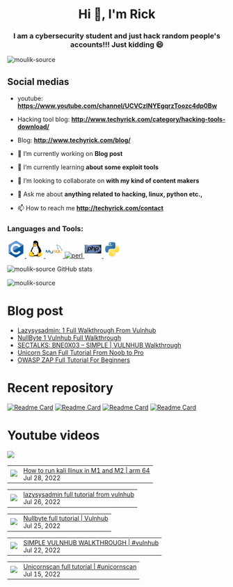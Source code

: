 <h1 align="center">Hi 👋, I'm Rick</h1>
<h3 align="center">I am a cybersecurity student and just hack random people's accounts!!! Just kidding 😄</h3>

<p align="left"> <img src="https://komarev.com/ghpvc/?username=moulik-source&label=Profile%20views&color=0e75b6&style=flat" alt="moulik-source" /> </p> 

## Social medias
- youtube: **https://www.youtube.com/channel/UCVCzINYEgqrzToozc4dp0Bw**
- Hacking tool blog: **http://www.techyrick.com/category/hacking-tools-download/**
- Blog: **http://www.techyrick.com/blog/**

- 🔭 I’m currently working on **Blog post**

- 🌱 I’m currently learning **about some exploit tools**

- 👯 I’m looking to collaborate on **with my kind of content makers**

- 💬 Ask me about **anything related to hacking, linux, python etc.,**

- 📫 How to reach me **http://techyrick.com/contact**


<h3 align="left">Languages and Tools:</h3>
<p align="left"> <a href="https://www.cprogramming.com/" target="_blank"> <img src="https://raw.githubusercontent.com/devicons/devicon/master/icons/c/c-original.svg" alt="c" width="40" height="40"/> </a> <a href="https://www.linux.org/" target="_blank"> <img src="https://raw.githubusercontent.com/devicons/devicon/master/icons/linux/linux-original.svg" alt="linux" width="40" height="40"/> </a> <a href="https://www.mysql.com/" target="_blank"> <img src="https://raw.githubusercontent.com/devicons/devicon/master/icons/mysql/mysql-original-wordmark.svg" alt="mysql" width="40" height="40"/> </a> <a href="https://www.perl.org/" target="_blank"> <img src="https://api.iconify.design/logos-perl.svg" alt="perl" width="40" height="40"/> </a> <a href="https://www.php.net" target="_blank"> <img src="https://raw.githubusercontent.com/devicons/devicon/master/icons/php/php-original.svg" alt="php" width="40" height="40"/> </a> <a href="https://www.python.org" target="_blank"> <img src="https://raw.githubusercontent.com/devicons/devicon/master/icons/python/python-original.svg" alt="python" width="40" height="40"/> </a> </p>



![moulik-source GitHub stats](https://github-readme-stats.vercel.app/api?username=moulik-source&show_icons=true&theme=vision-friendly-dark)

<p><img align="center" src="https://github-readme-streak-stats.herokuapp.com/?user=moulik-source&theme=vision-friendly-dark" alt="moulik-source" /></p>

# Blog post
<!-- BLOG-POST-LIST:START -->
- [Lazysysadmin: 1 Full Walkthrough From Vulnhub](https://techyrick.com/lazysysadmin-1-full-walkthrough-vulnhub/)
- [NullByte 1 Vulnhub Full Walkthrough](https://techyrick.com/nullbyte-1-vulnhub-full-walkthrough/)
- [SECTALKS: BNE0X03 – SIMPLE | VULNHUB Walkthrough](https://techyrick.com/sectalks-bne0x03-simple-vulnhub-walkthrough/)
- [Unicorn Scan Full Tutorial From Noob to Pro](https://techyrick.com/unicorn-scan-full-tutorial-from-noob-to-pro/)
- [OWASP ZAP Full Tutorial For Beginners](https://techyrick.com/owasp-zap-full-tutorial-for-beginners/)
<!-- BLOG-POST-LIST:END -->

# Recent repository 

[![Readme Card](https://github-readme-stats.vercel.app/api/pin/?username=moulik-source&repo=ddos&theme=outrun)](https://github.com/moulik-source/ddos) 
[![Readme Card](https://github-readme-stats.vercel.app/api/pin/?username=moulik-source&repo=port-scan&theme=outrun)](https://github.com/moulik-source/port-scan)
[![Readme Card](https://github-readme-stats.vercel.app/api/pin/?username=moulik-source&repo=moulik-source&theme=outrun)](https://github.com/moulik-source/moulik-source)
[![Readme Card](https://github-readme-stats.vercel.app/api/pin/?username=moulik-source&repo=hashmo&theme=outrun)](https://github.com/moulik-source/hashmo)

# Youtube videos

[<img src="https://img.shields.io/badge/-Subscribe-red?style=for-the-badge&logo=youtube&logoColor=white"/>](https://www.youtube.com/channel/UCVCzINYEgqrzToozc4dp0Bw?sub_confirmation=1)

<!-- YOUTUBE:START --><table><tr><td><a href="https://www.youtube.com/watch?v=sZm7VqVxerE"><img width="140px" src="https://i.ytimg.com/vi/sZm7VqVxerE/mqdefault.jpg"></a></td>
<td><a href="https://www.youtube.com/watch?v=sZm7VqVxerE">How to run kali llinux in M1 and M2 | arm 64</a><br/>Jul 28, 2022</td></tr></table>
<table><tr><td><a href="https://www.youtube.com/watch?v=daO7bYYq7qk"><img width="140px" src="https://i.ytimg.com/vi/daO7bYYq7qk/mqdefault.jpg"></a></td>
<td><a href="https://www.youtube.com/watch?v=daO7bYYq7qk">lazysysadmin full tutorial from vulnhub</a><br/>Jul 26, 2022</td></tr></table>
<table><tr><td><a href="https://www.youtube.com/watch?v=KjqVoAUSmfM"><img width="140px" src="https://i.ytimg.com/vi/KjqVoAUSmfM/mqdefault.jpg"></a></td>
<td><a href="https://www.youtube.com/watch?v=KjqVoAUSmfM">Nullbyte full tutorial | Vulnhub</a><br/>Jul 25, 2022</td></tr></table>
<table><tr><td><a href="https://www.youtube.com/watch?v=TNrm9wLXUxE"><img width="140px" src="https://i.ytimg.com/vi/TNrm9wLXUxE/mqdefault.jpg"></a></td>
<td><a href="https://www.youtube.com/watch?v=TNrm9wLXUxE">SIMPLE VULNHUB WALKTHROUGH | #vulnhub</a><br/>Jul 22, 2022</td></tr></table>
<table><tr><td><a href="https://www.youtube.com/watch?v=jGv-Tqzj8Tc"><img width="140px" src="https://i.ytimg.com/vi/jGv-Tqzj8Tc/mqdefault.jpg"></a></td>
<td><a href="https://www.youtube.com/watch?v=jGv-Tqzj8Tc">Unicornscan full tutorial | #unicornscan</a><br/>Jul 15, 2022</td></tr></table>
<!-- YOUTUBE:END -->

